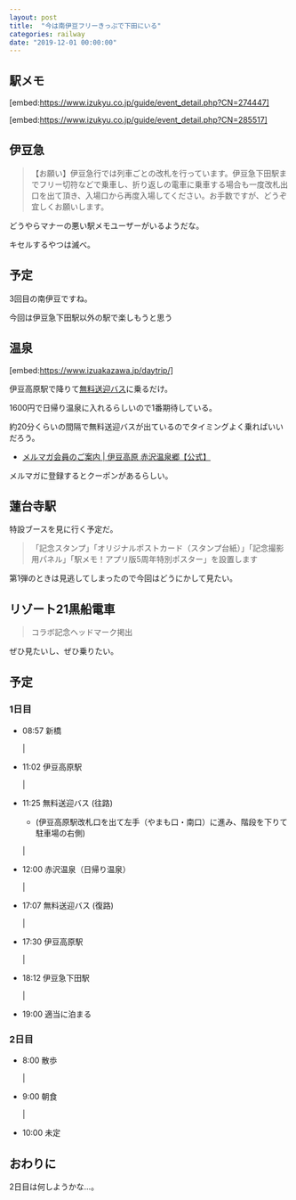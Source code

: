 ```yaml
---
layout: post
title:  "今は南伊豆フリーきっぷで下田にいる"
categories: railway
date: "2019-12-01 00:00:00"
---
```


## 駅メモ

[embed:https://www.izukyu.co.jp/guide/event_detail.php?CN=274447]

[embed:https://www.izukyu.co.jp/guide/event_detail.php?CN=285517]


## 伊豆急

> 【お願い】伊豆急行では列車ごとの改札を行っています。伊豆急下田駅までフリー切符などで乗車し、折り返しの電車に乗車する場合も一度改札出口を出て頂き、入場口から再度入場してください。お手数ですが、どうぞ宜しくお願いします。

どうやらマナーの悪い駅メモユーザーがいるようだな。

キセルするやつは滅べ。

## 予定

3回目の南伊豆ですね。

今回は伊豆急下田駅以外の駅で楽しもうと思う

## 温泉

[embed:https://www.izuakazawa.jp/daytrip/]

伊豆高原駅で降りて[無料送迎バス](https://www.izuakazawa.jp/access/)に乗るだけ。

1600円で日帰り温泉に入れるらしいので1番期待している。

約20分くらいの間隔で無料送迎バスが出ているのでタイミングよく乗ればいいだろう。

- [メルマガ会員のご案内 \| 伊豆高原 赤沢温泉郷【公式】](https://www.izuakazawa.jp/mailmagazine/)

メルマガに登録するとクーポンがあるらしい。

## 蓮台寺駅

特設ブースを見に行く予定だ。

> 「記念スタンプ」「オリジナルポストカード（スタンプ台紙）」「記念撮影用パネル」「駅メモ！アプリ版5周年特別ポスター」を設置します

第1弾のときは見逃してしまったので今回はどうにかして見たい。

## リゾート21黒船電車

> コラボ記念ヘッドマーク掲出

ぜひ見たいし、ぜひ乗りたい。

## 予定

### 1日目

- 08:57 新橋

  |

- 11:02 伊豆高原駅

  |

- 11:25 無料送迎バス (往路)
  - (伊豆高原駅改札口を出て左手（やまも口・南口）に進み、階段を下りて駐車場の右側)

  |

- 12:00 赤沢温泉（日帰り温泉）

  |

- 17:07 無料送迎バス (復路)

  |

- 17:30 伊豆高原駅

  |

- 18:12 伊豆急下田駅

  |

- 19:00 適当に泊まる

### 2日目

- 8:00 散歩

  |

- 9:00 朝食

  |

- 10:00 未定

## おわりに

2日目は何しようかな...。